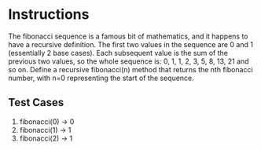 # Instructions  

The fibonacci sequence is a famous bit of mathematics, and it happens to have a recursive definition. The first two values in the sequence are 0 and 1 (essentially 2 base cases). Each subsequent value is the sum of the previous two values, so the whole sequence is: 0, 1, 1, 2, 3, 5, 8, 13, 21 and so on.  Define a recursive fibonacci(n) method that returns the nth fibonacci number, with n=0 representing the start of the sequence.

  ## Test Cases
  1. fibonacci(0) -> 0
  2. fibonacci(1) -> 1
  3. fibonacci(2) -> 1
